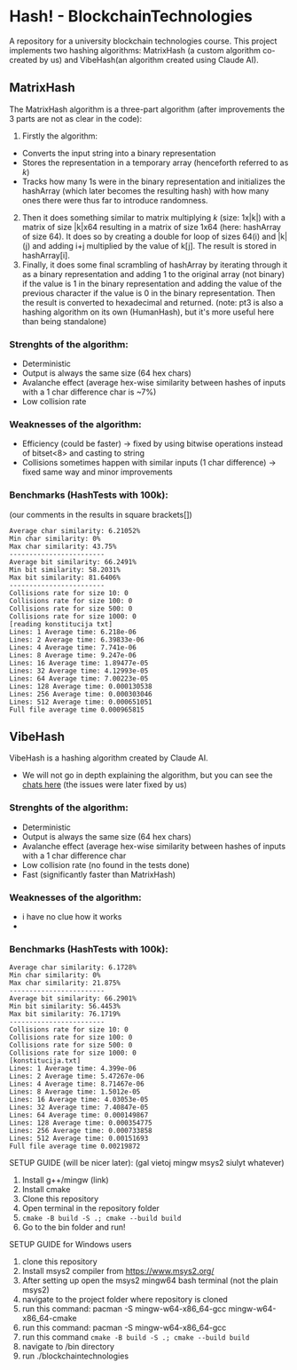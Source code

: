 # Hash! - BlockchainTechnologies
A repository for a university blockchain technologies course. 
This project implements two hashing algorithms: MatrixHash (a custom algorithm co-created by us)
and VibeHash(an algorithm created using Claude AI).


[//]: # (TODO: fix readme hash description to reflect better after improvements)
## MatrixHash
The MatrixHash algorithm is a three-part algorithm (after improvements the 3 parts are not as clear in the code):
1. Firstly the algorithm:
- Converts the input string into a binary representation 
- Stores the representation in a temporary array (henceforth referred to as *k*)
- Tracks how many 1s were in the binary representation and initializes the hashArray
(which later becomes the resulting hash) with how many ones there were thus far to introduce randomness.
2. Then it does something similar to matrix multiplying *k* (size: 1x|k|) with a matrix of size |k|x64 
resulting in a matrix of size 1x64 (here: hashArray of size 64). It does so by creating a double for loop of sizes 64(i) and |k|(j)
and adding i+j multiplied by the value of k[j]. The result is stored in hashArray[i].
3. Finally, it does some final scrambling of hashArray by iterating through it as a binary representation and adding 1 to the original array (not binary)
if the value is 1 in the binary representation and adding the value of the previous character if the value is 0 in the binary representation.
Then the result is converted to hexadecimal and returned.
   (note: pt3 is also a hashing algorithm on its own (HumanHash), but it's more useful here than being standalone)

### Strenghts of the algorithm:
- Deterministic
- Output is always the same size (64 hex chars)
- Avalanche effect (average hex-wise similarity between hashes of inputs with a 1 char difference char is ~7%)
- Low collision rate

### Weaknesses of the algorithm:
- Efficiency (could be faster) -> fixed by using bitwise operations instead of bitset<8> and casting to string
- Collisions sometimes happen with similar inputs (1 char difference)  -> fixed same way and minor improvements

### Benchmarks (HashTests with 100k):
(our comments in the results in square brackets[])

```
Average char similarity: 6.21052%
Min char similarity: 0%
Max char similarity: 43.75%
------------------------
Average bit similarity: 66.2491%
Min bit similarity: 58.2031%
Max bit similarity: 81.6406%
------------------------
Collisions rate for size 10: 0
Collisions rate for size 100: 0
Collisions rate for size 500: 0
Collisions rate for size 1000: 0
[reading konstitucija txt]
Lines: 1 Average time: 6.218e-06
Lines: 2 Average time: 6.39833e-06
Lines: 4 Average time: 7.741e-06
Lines: 8 Average time: 9.247e-06
Lines: 16 Average time: 1.89477e-05
Lines: 32 Average time: 4.12993e-05
Lines: 64 Average time: 7.00223e-05
Lines: 128 Average time: 0.000130538
Lines: 256 Average time: 0.000303046
Lines: 512 Average time: 0.000651051
Full file average time 0.000965815
```

[//]: # (TODO: GRAPH FOR KONSTITUCIJA)

## VibeHash
VibeHash is a hashing algorithm created by Claude AI.

- We will not go in depth explaining the algorithm, but you can see the [chats here](https://claude.ai/share/1ce99725-f78d-4212-9ac7-555b50029023) (the issues were later fixed by us)

### Strenghts of the algorithm:
- Deterministic
- Output is always the same size (64 hex chars)
- Avalanche effect (average hex-wise similarity between hashes of inputs with a 1 char difference char
- Low collision rate (no found in the tests done)
- Fast (significantly faster than MatrixHash)

### Weaknesses of the algorithm:
- i have no clue how it works
- 

### Benchmarks (HashTests with 100k):
```
Average char similarity: 6.1728%
Min char similarity: 0%
Max char similarity: 21.875%
------------------------
Average bit similarity: 66.2901%
Min bit similarity: 56.4453%
Max bit similarity: 76.1719%
------------------------
Collisions rate for size 10: 0
Collisions rate for size 100: 0
Collisions rate for size 500: 0
Collisions rate for size 1000: 0
[konstitucija.txt]
Lines: 1 Average time: 4.399e-06
Lines: 2 Average time: 5.47267e-06
Lines: 4 Average time: 8.71467e-06
Lines: 8 Average time: 1.5012e-05
Lines: 16 Average time: 4.03053e-05
Lines: 32 Average time: 7.40847e-05
Lines: 64 Average time: 0.000149867
Lines: 128 Average time: 0.000354775
Lines: 256 Average time: 0.000733858
Lines: 512 Average time: 0.00151693
Full file average time 0.00219872
```

[//]: # (TODO: setup guide)
SETUP GUIDE (will be nicer later):
(gal vietoj mingw msys2 siulyt whatever)
1. Install g++/mingw (link)
2. Install cmake
3. Clone this repository
4. Open terminal in the repository folder
5. `cmake -B build -S .; cmake --build build`
6. Go to the bin folder and run!


SETUP GUIDE for Windows users
1. clone this repository
2. Install msys2 compiler from https://www.msys2.org/
3. After setting up open the msys2 mingw64 bash terminal (not the plain msys2)
4. navigate to the project folder where repository is cloned
5. run this command: pacman -S mingw-w64-x86_64-gcc mingw-w64-x86_64-cmake
6. run this command: pacman -S mingw-w64-x86_64-gcc
7. run this command `cmake -B build -S .; cmake --build build`
8. navigate to /bin directory
9. run ./blockchaintechnologies
